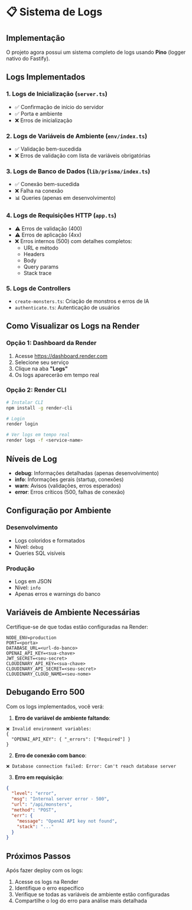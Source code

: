 # 📋 Sistema de Logs

## Implementação

O projeto agora possui um sistema completo de logs usando **Pino** (logger nativo do Fastify).

## Logs Implementados

### 1. **Logs de Inicialização** (`server.ts`)
- ✅ Confirmação de início do servidor
- ✅ Porta e ambiente
- ❌ Erros de inicialização

### 2. **Logs de Variáveis de Ambiente** (`env/index.ts`)
- ✅ Validação bem-sucedida
- ❌ Erros de validação com lista de variáveis obrigatórias

### 3. **Logs de Banco de Dados** (`lib/prisma/index.ts`)
- ✅ Conexão bem-sucedida
- ❌ Falha na conexão
- 📊 Queries (apenas em desenvolvimento)

### 4. **Logs de Requisições HTTP** (`app.ts`)
- ⚠️ Erros de validação (400)
- ⚠️ Erros de aplicação (4xx)
- ❌ Erros internos (500) com detalhes completos:
  - URL e método
  - Headers
  - Body
  - Query params
  - Stack trace

### 5. **Logs de Controllers**
- `create-monsters.ts`: Criação de monstros e erros de IA
- `authenticate.ts`: Autenticação de usuários

## Como Visualizar os Logs na Render

### Opção 1: Dashboard da Render
1. Acesse https://dashboard.render.com
2. Selecione seu serviço
3. Clique na aba **"Logs"**
4. Os logs aparecerão em tempo real

### Opção 2: Render CLI
```bash
# Instalar CLI
npm install -g render-cli

# Login
render login

# Ver logs em tempo real
render logs -f <service-name>
```

## Níveis de Log

- **debug**: Informações detalhadas (apenas desenvolvimento)
- **info**: Informações gerais (startup, conexões)
- **warn**: Avisos (validações, erros esperados)
- **error**: Erros críticos (500, falhas de conexão)

## Configuração por Ambiente

### Desenvolvimento
- Logs coloridos e formatados
- Nível: `debug`
- Queries SQL visíveis

### Produção
- Logs em JSON
- Nível: `info`
- Apenas erros e warnings do banco

## Variáveis de Ambiente Necessárias

Certifique-se de que todas estão configuradas na Render:

```
NODE_ENV=production
PORT=<porta>
DATABASE_URL=<url-do-banco>
OPENAI_API_KEY=<sua-chave>
JWT_SECRET=<seu-secret>
CLOUDINARY_API_KEY=<sua-chave>
CLOUDINARY_API_SECRET=<seu-secret>
CLOUDINARY_CLOUD_NAME=<seu-nome>
```

## Debugando Erro 500

Com os logs implementados, você verá:

1. **Erro de variável de ambiente faltando**:
```
❌ Invalid environment variables:
{
  "OPENAI_API_KEY": { "_errors": ["Required"] }
}
```

2. **Erro de conexão com banco**:
```
❌ Database connection failed: Error: Can't reach database server
```

3. **Erro em requisição**:
```json
{
  "level": "error",
  "msg": "Internal server error - 500",
  "url": "/api/monsters",
  "method": "POST",
  "err": {
    "message": "OpenAI API key not found",
    "stack": "..."
  }
}
```

## Próximos Passos

Após fazer deploy com os logs:
1. Acesse os logs na Render
2. Identifique o erro específico
3. Verifique se todas as variáveis de ambiente estão configuradas
4. Compartilhe o log do erro para análise mais detalhada
